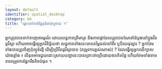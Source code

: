 ```yaml
---
layout: default
identifier: spatial_desktop
category: km
title: "ឆ្ពោះ​ទៅ​កាន់​​ផ្ទៃ​តុ​ជំនាន់​ក្រោយ​ ។"
---
```


អ្នក​ត្រូវ​បាន​​ទាក់​ទាញ​​​អារម្មណ៍ ​ដោយ​លទ្ធភាព​ត្រីមាត្រ និងភាព​ថ្លា​ ដែល​ត្រូវ​បាន​ណែនាំ​ដំបូង​នៅ​ក្នុង​វីន​ដូ​វីស្តា ហើយ​​អាច​​ធ្វើ​ឲ្យ​​​អ្នក​វិនិច្ឆ័យ​​ថា​ លទ្ធភាព​ទាំង​នេះ​
មាន​តម្លៃ​ដល់​ទៅ​ពីរ​ ឬ​បី​រយ​ដុល្លារ​ ​​? អ្នក​​​ថែម​ទាំង​បាន​​ត្រូវ​ទិញ​កុំព្យូទ័រ​ថ្មី​ ដើម្បី​ប្រើ​វីនដូ​​វីស្តា​បាន (តម្រូវ​ការ​ខ្ពស់​​ណាស់​​) ? ដែល​ធ្វើ​ឲ្យ​អ្នក​ឈឺ​ក្បាល​
យ៉ាង​ខ្លាំង​ ៖ លីនុច​អាច​ជួយ​ដោះស្រាយ​​បញ្ហា​​នេះ​បាន​ ព្រោះ​ថា​ប្រើ​ដោយ​ឥត​គិត​ថ្លៃ​ ហើយ​ថែម​ទាំង​​ទាម​ទារ​តម្រូវការ​ផ្នែក​​រឹង​តិច​បំផុត ។

<? all_video_ids_from_file ();?>




